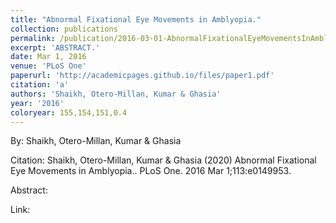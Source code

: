 ```yaml
---
title: "Abnormal Fixational Eye Movements in Amblyopia."
collection: publications
permalink: /publication/2016-03-01-AbnormalFixationalEyeMovementsInAmblyopia_
excerpt: 'ABSTRACT.'
date: Mar 1, 2016
venue: 'PLoS One'
paperurl: 'http://academicpages.github.io/files/paper1.pdf'
citation: 'a'
authors: 'Shaikh, Otero-Millan, Kumar & Ghasia'
year: '2016'
coloryear: 155,154,151,0.4
---
```


By: Shaikh, Otero-Millan, Kumar & Ghasia

Citation: Shaikh, Otero-Millan, Kumar & Ghasia (2020) Abnormal Fixational Eye Movements in Amblyopia.. PLoS One. 2016 Mar 1;113:e0149953. 

Abstract: 

Link: 
